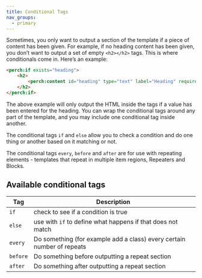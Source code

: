 ```yaml
---
title: Conditional Tags
nav_groups:
  - primary
---
```


Sometimes, you only want to output a section of the template if a piece of content has been given. For example, if no heading content has been given, you don’t want to output a set of empty `<h2></h2>` tags. This is where conditionals come in. Here’s an example:

```html
<perch:if exists="heading">
    <h2>
        <perch:content id="heading" type="text" label="Heading" required="false">
    </h2>
</perch:if>
```

The above example will only output the HTML inside the tags if a value has been entered for the heading. You can wrap the conditional tags around any part of the template, and you may include one conditional tag inside another.

The conditional tags `if` and `else` allow you to check a condition and do one thing or another based on it matching or not.

The conditional tags `every`, `before` and `after` are for use with repeating elements - templates that repeat in multiple item regions, Repeaters and Blocks.

## Available conditional tags

| Tag | Description |
|-|-|
| `if` | check to see if a condition is true |
| `else` | use with `if` to define what happens if that does not match |
| `every` | Do something (for example add a class) every certain number of repeats |
| `before` | Do something before outputting a repeat section |
| `after` | Do something after outputting a repeat section |
